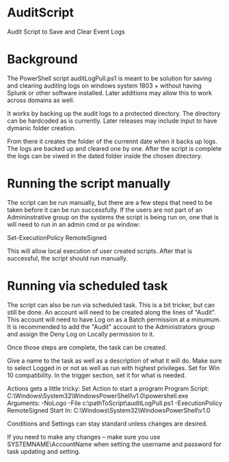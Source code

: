 # AuditScript
Audit Script to Save and Clear Event Logs

# Background

The PowerShell script auditLogPull.ps1 is meant to be solution for saving and clearing auditing logs on windows system 1803 + without having Splunk or other software installed. Later additions may allow this to work across domains as well.

It works by backing up the audit logs to a protected directory. The directory can be hardcoded as is currently. Later releases may include input to have dymanic folder creation.

From there it creates the folder of the currennt date when it backs up logs. The logs are backed up and cleared one by one. After the script is complete the logs can be viwed in the dated folder inside the chosen directory.

# Running the script manually

The script can be run manually, but there are a few steps that need to be taken before it can be run successfully. If the users are not part of an Admininstrative group on the systems the script is being run on, one that is will need to run in an admin cmd or ps window:

Set-ExecutionPolicy RemoteSigned

This will allow local execution of user created scripts. After that is successful, the script should run manually.

# Running via scheduled task

The script can also be run via scheduled task. This is a bit tricker, but can still be done. An account will need to be created along the lines of "Audit". This account will need to have Log on as a Batch permission at a minumum. It is recommended to add the "Audit" account to the Administrators group and assign the Deny Log on Locally permission to it.

Once those steps are complete, the task can be created. 

Give a name to the task as well as a description of what it will do. Make sure to select Logged in or not as well as run with highest privileges. Set for Win 10 compatibility. In the trigger section, set it for what is needed. 

Actions gets a little tricky:
Set Action to start a program
	Program Script: C:\Windows\System32\WindowsPowerShell\v1.0\powershell.exe
	Arguments: -NoLogo -File c:\pathToScript\auditLogPull.ps1 -ExecutionPolicy RemoteSigned
	Start In: C:\Windows\System32\WindowsPowerShell\v1.0
  
Conditions and Settings can stay standard unless changes are desired.
  
If you need to make any changes – make sure you use SYSTEMNAME\AccountName when setting the username and password for task updating and setting.
  
  





